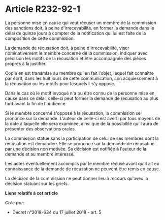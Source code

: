# Article R232-92-1

La personne mise en cause qui veut récuser un membre de la commission des sanctions doit, à peine d'irrecevabilité, en former
la demande dans le délai de quinze jours à compter de la notification qui lui est faite de la composition de cette
commission.

La demande de récusation doit, à peine d'irrecevabilité, viser nominativement le membre concerné de la commission, indiquer
avec précision les motifs de la récusation et être accompagnée des pièces propres à la justifier.

Copie en est transmise au membre qui en fait l'objet, lequel fait connaître par écrit, dans les huit jours de cette
communication, son acquiescement à la récusation ou les motifs pour lesquels il s'y oppose.

Dans le cas où le motif invoqué n'a pu être connu de la personne mise en cause dans ce délai, celle-ci peut former la demande
de récusation au plus tard avant la fin de l'audience.

Si le membre concerné s'oppose à la récusation, la commission se prononce sur la demande. L'auteur de celle-ci est averti par
tous moyens de la date à laquelle elle sera examinée, ainsi que de la possibilité qu'il aura de présenter des observations
orales.

La commission statue sans la participation de celui de ses membres dont la récusation est demandée. Elle se prononce sur la
demande de récusation par une décision non motivée. Sa décision est notifiée à l'auteur de la demande et au membre intéressé.

Les actes éventuellement accomplis par le membre récusé avant qu'il ait eu connaissance de la demande de récusation ne
peuvent être remis en cause.

La décision de la commission ne peut donner lieu à recours qu'avec la décision statuant sur les griefs.

**Liens relatifs à cet article**

_Créé par_:

  - Décret n°2018-634 du 17 juillet 2018 - art. 5
